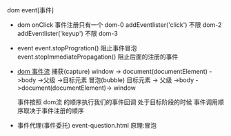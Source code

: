 dom event[事件]
- dom
 onClick 事件注册只有一个 dom-0
 addEventlister('click') 不限 dom-2
 addEventlister('keyup') 不限 dom-3
- event
event.stopProgration() 阻止事件冒泡
event.stopImmediatePropagation() 阻止后面的注册的事件
 - [dom 事件流](https:://www.w3cschool.cn/codecamp/global-vs.-local-scope-in-functions.html)
   捕获(capture)
   window -> document(documentElement) ->body ->父级 ->目标元素
   冒泡(bubble)
   目标元素 -> 父级  ->body ->document(documentElement)-> window 

   事件按照 dom流 的顺序执行我们的事件回调
   处于目标阶段的时候 事件调用顺序取决于事件注册的顺序
- 事件代理(事件委托)
  event-question.html
  原理:冒泡 